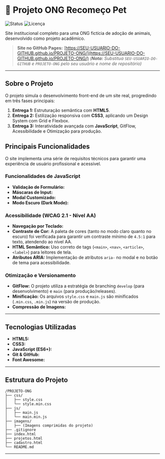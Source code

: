 # 🐾 Projeto ONG Recomeço Pet

![Status](https://img.shields.io/badge/status-concluído-green)
![Licença](https://img.shields.io/badge/license-MIT-blue)

Site institucional completo para uma ONG fictícia de adoção de animais, desenvolvido como projeto acadêmico.

>  **Site no GitHub Pages:** [https://SEU-USUARIO-DO-GITHUB.github.io/PROJETO-ONG/](https://SEU-USUARIO-DO-GITHUB.github.io/PROJETO-ONG/)
> *(**Nota:** Substitua `SEU-USUARIO-DO-GITHUB` e `PROJETO-ONG` pelo seu usuário e nome de repositório)*

---

## Sobre o Projeto

O projeto simula o desenvolvimento front-end de um site real, progredindo em três fases principais:

1.  **Entrega 1:** Estruturação semântica com **HTML5**.
2.  **Entrega 2:** Estilização responsiva com **CSS3**, aplicando um Design System com Grid e Flexbox.
3.  **Entrega 3:** Interatividade avançada com **JavaScript**, GitFlow, Acessibilidade e Otimização para produção.

## Principais Funcionalidades

O site implementa uma série de requisitos técnicos para garantir uma experiência de usuário profissional e acessível.

### Funcionalidades de JavaScript
* **Validação de Formulário:** 
* **Máscaras de Input:** 
* **Modal Customizado:** 
* **Modo Escuro (Dark Mode):**    

### Acessibilidade (WCAG 2.1 - Nível AA)
* **Navegação por Teclado:** 
* **Contraste de Cor:** A paleta de cores (tanto no modo claro quanto no escuro) foi verificada para garantir um contraste mínimo de `4.5:1` para texto, atendendo ao nível AA.
* **HTML Semântico:** Uso correto de tags (`<main>`, `<nav>`, `<article>`, `<label>`) para leitores de tela.
* **Atributos ARIA:** Implementação de atributos `aria-` no modal e no botão de tema para acessibilidade.

### Otimização e Versionamento
* **GitFlow:** O projeto utiliza a estratégia de branching `develop` (para desenvolvimento) e `main` (para produção/releases).
* **Minificação:** Os arquivos `style.css` e `main.js` são minificados (`.min.css`, `.min.js`) na versão de produção.
* **Compressão de Imagens:** 

---

## Tecnologias Utilizadas

* **HTML5:** 
* **CSS3:** 
* **JavaScript (ES6+):** 
* **Git & GitHub:** 
* **Font Awesome:** 

---

## Estrutura do Projeto

```
/PROJETO-ONG
├── css/
│   ├── style.css         
│   └── style.min.css     
├── js/
│   ├── main.js           
│   └── main.min.js       
├── imagens/
│   ├── (Imagens comprimidas do projeto)
├── .gitignore            
├── index.html            
├── projetos.html         
├── cadastro.html         
└── README.md             
```
---



